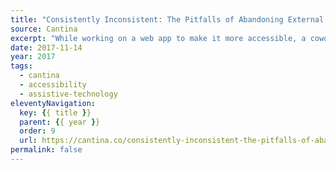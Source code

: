 ```yaml
---
title: "Consistently Inconsistent: The Pitfalls of Abandoning External Consistency"
source: Cantina
excerpt: "While working on a web app to make it more accessible, a coworker received an interesting request from the client’s QA department"
date: 2017-11-14
year: 2017
tags:
  - cantina
  - accessibility
  - assistive-technology
eleventyNavigation:
  key: {{ title }}
  parent: {{ year }}
  order: 9
  url: https://cantina.co/consistently-inconsistent-the-pitfalls-of-abandoning-external-consistency/
permalink: false
---
```

